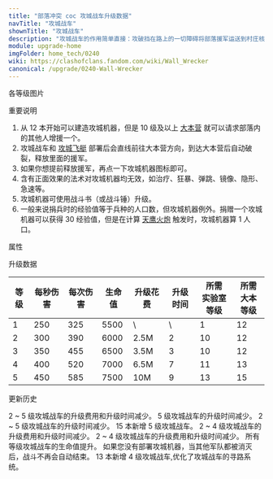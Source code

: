 ```yaml
---
title: "部落冲突 coc 攻城战车升级数据"
navTitle: "攻城战车"
shownTitle: "攻城战车"
description: "攻城战车的作用简单直接：攻破挡在路上的一切障碍将部落援军运送到村庄核心地带。它由坚固材料打造而成，可以承受不少伤害。法术对攻城战车无效。"
module: upgrade-home
imgFolder: home_tech/0240
wiki: https://clashofclans.fandom.com/wiki/Wall_Wrecker
canonical: /upgrade/0240-Wall-Wrecker
---
```


<UnitInfo :folder="$frontmatter.imgFolder" imgSrc="Wall_Wrecker_info.png" :imgAlt="$frontmatter.navTitle" :description="$frontmatter.description" />

<SmallTitle>各等级图片</SmallTitle>

<Panel>
    <UnitImgGroup :folder="$frontmatter.imgFolder">
        <UnitImg imgTitle="1 级" imgSrc="Wall_Wrecker1.png" />
        <UnitImg imgTitle="2 级" imgSrc="Wall_Wrecker2.png" />
        <UnitImg imgTitle="3 级" imgSrc="Wall_Wrecker3.png" />
        <UnitImg imgTitle="4 级" imgSrc="Wall_Wrecker4.png" />
        <UnitImg imgTitle="5 级" imgSrc="Wall_Wrecker5.png" />
    </UnitImgGroup>
</Panel>

<SmallTitle>重要说明</SmallTitle>

1. 从 12 本开始可以建造攻城机器，但是 10 级及以上 [大本营](/upgrade/0400-Town-Hall) 就可以请求部落内的其他人增援一个。
2. 攻城战车和 [攻城飞艇](/upgrade/0241-Battle-Blimp) 部署后会直线前往大本营方向，到达大本营后自动破裂，释放里面的援军。
3. 如果你想提前释放援军，再点一下攻城机器图标即可。
4. 含有正面效果的法术对攻城机器均无效，如治疗、狂暴、弹跳、镜像、隐形、急速等。
5. 攻城机器可使用战斗书（或战斗锤）升级。
6. 一般来说捐兵时的经验值等于兵种的人口数，但攻城机器例外。捐赠一个攻城机器可以获得 30 经验值，但是在计算 [天鹰火炮](/upgrade/030b-Eagle-Artillery) 触发时，攻城机器算 1 人口。

<SmallTitle>属性</SmallTitle>

<UnitProperties>
    <UnitProperty pKey="攻击方式" pValue="对着大本营前进" />
    <UnitProperty pKey="攻击偏好" pValue="城墙 (10 倍伤害)" />
    <UnitProperty pKey="伤害类型" pValue="范围伤害" />
    <UnitProperty pKey="伤害半径" pValue="1.5 格" />
    <UnitProperty pKey="攻击的目标" pValue="仅地面目标" />
    <UnitProperty pKey="移动速度" pValue="1.5 格/秒" />
    <UnitProperty pKey="攻击速度" pValue="1.3 秒/次" />
    <UnitProperty pKey="所需攻城机器工坊等级" pValue="1" />
    <UnitProperty pKey="所需大本等级" pValue="12" />
    <UnitProperty pKey="建造时间" pValue="1200" trainingSystem="2022" />
</UnitProperties>

<SmallTitle>升级数据</SmallTitle>

<script setup>
const tableExtraInfo = [
    {
        "column": 4,
        "type": "cost",
        "gpClass": "research",
        "icon": "Elixir"
    },
    {
        "column": 5,
        "type": "time",
        "gpClass": "research"
    }
];
</script>

<UnitTable :tableExtraInfo="tableExtraInfo">

| 等级 |  每秒伤害 | 每次伤害 | 生命值 | 升级花费| 升级时间 |所需<br>实验室等级|所需<br>大本等级|
| ---- |   ----   |   ----  |  ----  |  ----  |   ----  |      ----       |     ----      |
|   1  |    250   |   325   |  5500  |     \  |    \    |        1        |      12       |
|   2  |    300   |   390   |  6000  |  2.5M  |    2    |       10        |      12       |
|   3  |    350   |   455   |  6500  |  3.5M  |    3    |       10        |      12       |
|   4  |    400   |   520   |  7000  |  6.5M  |    7    |       11        |      13       |
|   5  |    450   |   585   |  7500  |   10M  |    9    |       13        |      15       |
</UnitTable>

<SmallTitle>更新历史</SmallTitle>

<Timeline>
    <TimelineItem date="2024/11/25">
        <TimelineRow>2 ~ 5 级攻城战车的升级费用和升级时间减少。</TimelineRow>
    </TimelineItem>
    <TimelineItem date="2024/06/18">
        <TimelineRow>5 级攻城战车的升级时间减少。</TimelineRow>
    </TimelineItem>
    <TimelineItem date="2023/12/12">
        <TimelineRow>2 ~ 5 级攻城战车的升级时间减少。</TimelineRow>
    </TimelineItem>
    <TimelineItem date="2023/06/12">
        <TimelineRow>15 本新增 5 级攻城战车。</TimelineRow>
        <TimelineRow>2 ~ 4 级攻城战车的升级费用和升级时间减少。</TimelineRow>
    </TimelineItem>
    <TimelineItem date="2022/10/10">
        <TimelineRow>2 ~ 4 级攻城战车的升级费用和升级时间减少。</TimelineRow>
    </TimelineItem>
    <TimelineItem date="2022/01/20">
        <TimelineRow>所有等级攻城战车的生命值提升。</TimelineRow>
    </TimelineItem>
    <TimelineItem date="2020/10/12">
        <TimelineRow>如果您没有部署攻城机器，当其他军队都被消灭后，战斗不再会自动结束。</TimelineRow>
    </TimelineItem>
    <TimelineItem date="2020/06/22">
        <TimelineRow>13 本新增 4 级攻城战车,优化了攻城战车的寻路系统。</TimelineRow>
    </TimelineItem>
    <TimelineItem :historyBottom="true" />
</Timeline>